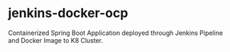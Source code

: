 # jenkins-docker-ocp
Containerized Spring Boot Application deployed through Jenkins Pipeline and Docker Image to K8 Cluster.
